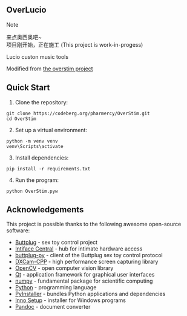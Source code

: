 ## OverLucio


> [!NOTE]
来点奥西奥吧~  
项目刚开始，正在施工 (This project is work-in-progess)

Lucio custon music tools

Modified from [the overstim project](https://overstim.pharmercy.de/)

## Quick Start

1. Clone the repository:

```
git clone https://codeberg.org/pharmercy/OverStim.git
cd OverStim
```

2. Set up a virtual environment:

```
python -m venv venv
venv\Scripts\activate
```

3. Install dependencies:

```
pip install -r requirements.txt
```

4. Run the program:

```
python OverStim.pyw
```

## Acknowledgements

This project is possible thanks to the following awesome open-source software:

- [Buttplug](https://buttplug.io/) - sex toy control project
- [Intiface Central](https://intiface.com/central/) - hub for intimate hardware access
- [buttplug-py](https://github.com/Siege-Wizard/buttplug-py) - client of the Buttplug sex toy control protocol
- [DXCam-CPP](https://github.com/Fidelxyz/DXCam-CPP) - high performance screen capturing library
- [OpenCV](https://opencv.org/) - open computer vision library
- [Qt](https://www.qt.io/qt-for-python) - application framework for graphical user interfaces
- [numpy](https://numpy.org/) - fundamental package for scientific computing
- [Python](https://www.python.org/) - programming language
- [PyInstaller](https://pyinstaller.org/) - bundles Python applications and dependencies
- [Inno Setup](https://jrsoftware.org/isinfo.php) - installer for Windows programs
- [Pandoc](https://pandoc.org/) - document converter
